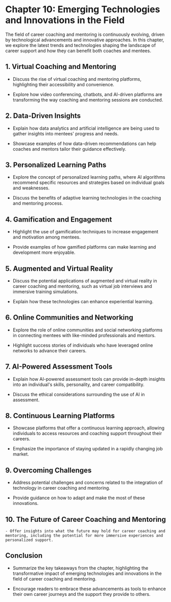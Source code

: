 Chapter 10: Emerging Technologies and Innovations in the Field
==============================================================

The field of career coaching and mentoring is continuously evolving, driven by technological advancements and innovative approaches. In this chapter, we explore the latest trends and technologies shaping the landscape of career support and how they can benefit both coaches and mentees.

**1. Virtual Coaching and Mentoring**
-------------------------------------

* Discuss the rise of virtual coaching and mentoring platforms, highlighting their accessibility and convenience.

* Explore how video conferencing, chatbots, and AI-driven platforms are transforming the way coaching and mentoring sessions are conducted.

**2. Data-Driven Insights**
---------------------------

* Explain how data analytics and artificial intelligence are being used to gather insights into mentees' progress and needs.

* Showcase examples of how data-driven recommendations can help coaches and mentors tailor their guidance effectively.

**3. Personalized Learning Paths**
----------------------------------

* Explore the concept of personalized learning paths, where AI algorithms recommend specific resources and strategies based on individual goals and weaknesses.

* Discuss the benefits of adaptive learning technologies in the coaching and mentoring process.

**4. Gamification and Engagement**
----------------------------------

* Highlight the use of gamification techniques to increase engagement and motivation among mentees.

* Provide examples of how gamified platforms can make learning and development more enjoyable.

**5. Augmented and Virtual Reality**
------------------------------------

* Discuss the potential applications of augmented and virtual reality in career coaching and mentoring, such as virtual job interviews and immersive training simulations.

* Explain how these technologies can enhance experiential learning.

**6. Online Communities and Networking**
----------------------------------------

* Explore the role of online communities and social networking platforms in connecting mentees with like-minded professionals and mentors.

* Highlight success stories of individuals who have leveraged online networks to advance their careers.

**7. AI-Powered Assessment Tools**
----------------------------------

* Explain how AI-powered assessment tools can provide in-depth insights into an individual's skills, personality, and career compatibility.

* Discuss the ethical considerations surrounding the use of AI in assessment.

**8. Continuous Learning Platforms**
------------------------------------

* Showcase platforms that offer a continuous learning approach, allowing individuals to access resources and coaching support throughout their careers.

* Emphasize the importance of staying updated in a rapidly changing job market.

**9. Overcoming Challenges**
----------------------------

* Address potential challenges and concerns related to the integration of technology in career coaching and mentoring.

* Provide guidance on how to adapt and make the most of these innovations.

**10. The Future of Career Coaching and Mentoring**
---------------------------------------------------

    - Offer insights into what the future may hold for career coaching and mentoring, including the potential for more immersive experiences and personalized support.

**Conclusion**
--------------

* Summarize the key takeaways from the chapter, highlighting the transformative impact of emerging technologies and innovations in the field of career coaching and mentoring.

* Encourage readers to embrace these advancements as tools to enhance their own career journeys and the support they provide to others.

